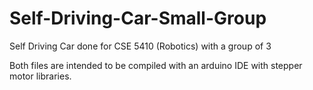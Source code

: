 # Self-Driving-Car-Small-Group
Self Driving Car done for CSE 5410 (Robotics) with a group of 3

Both files are intended to be compiled with an arduino IDE with stepper motor libraries. 
